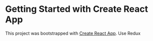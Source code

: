 # Getting Started with Create React App

This project was bootstrapped with [Create React App](https://github.com/facebook/create-react-app).
Use Redux 
